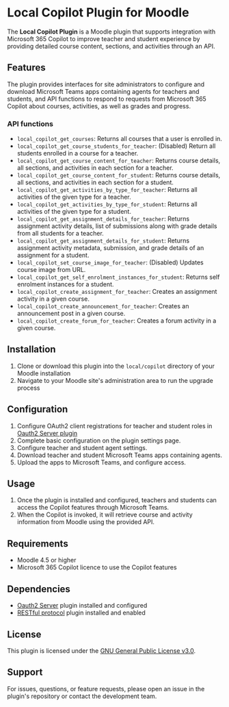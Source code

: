 # Local Copilot Plugin for Moodle

The **Local Copilot Plugin** is a Moodle plugin that supports integration with Microsoft 365 Copilot to improve teacher and student experience by providing detailed course content, sections, and activities through an API.

## Features

The plugin provides interfaces for site administrators to configure and download Microsoft Teams apps containing agents for teachers and students, and API functions to respond to requests from Microsoft 365 Copilot about courses, activities, as well as grades and progress.

### API functions
- `local_copilot_get_courses`: Returns all courses that a user is enrolled in.
- `local_copilot_get_course_students_for_teacher`: (Disabled) Return all students enrolled in a course for a teacher.
- `local_copilot_get_course_content_for_teacher`: Returns course details, all sections, and activities in each section for a teacher.
- `local_copilot_get_course_content_for_student`: Returns course details, all sections, and activities in each section for a student.
- `local_copilot_get_activities_by_type_for_teacher`: Returns all activities of the given type for a teacher.
- `local_copilot_get_activities_by_type_for_student`: Returns all activities of the given type for a student.
- `local_copilot_get_assignment_details_for_teacher`: Returns assignment activity details, list of submissions along with grade details from all students for a teacher.
- `local_copilot_get_assignment_details_for_student`: Returns assignment activity metadata, submission, and grade details of an assignment for a student.
- `local_copilot_set_course_image_for_teacher`: (Disabled) Updates course image from URL.
- `local_copilot_get_self_enrolment_instances_for_student`: Returns self enrolment instances for a student.
- `local_copilot_create_assignment_for_teacher`: Creates an assignment activity in a given course.
- `local_copilot_create_announcement_for_teacher`: Creates an announcement post in a given course.
- `local_copilot_create_forum_for_teacher`: Creates a forum activity in a given course.

## Installation

1. Clone or download this plugin into the `local/copilot` directory of your Moodle installation
2. Navigate to your Moodle site's administration area to run the upgrade process

## Configuration

1. Configure OAuth2 client registrations for teacher and student roles in [Oauth2 Server plugin](https://moodle.org/plugins/local_oauth2)
2. Complete basic configuration on the plugin settings page.
3. Configure teacher and student agent settings.
4. Download teacher and student Microsoft Teams apps containing agents.
5. Upload the apps to Microsoft Teams, and configure access.

## Usage

1. Once the plugin is installed and configured, teachers and students can access the Copilot features through Microsoft Teams.
2. When the Copilot is invoked, it will retrieve course and activity information from Moodle using the provided API.

## Requirements

- Moodle 4.5 or higher
- Microsoft 365 Copilot licence to use the Copilot features

## Dependencies

- [Oauth2 Server](https://moodle.org/plugins/local_oauth2) plugin installed and configured
- [RESTful protocol](https://moodle.org/plugins/webservice_restful) plugin installed and enabled

## License

This plugin is licensed under the [GNU General Public License v3.0](https://www.gnu.org/licenses/gpl-3.0.html).

## Support

For issues, questions, or feature requests, please open an issue in the plugin's repository or contact the development team.

